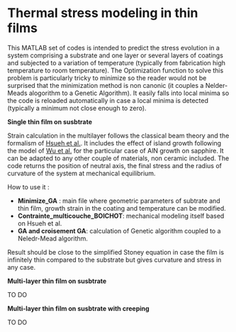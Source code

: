 # Thermal stress modeling in thin films

This MATLAB set of codes is intended to predict the stress evolution in a system comprising a substrate and one layer or several layers of coatings and subjected to a variation of temperature (typically from fabrication high temperature to room temperature).  The Optimization function to solve this problem is particularly tricky to minimize so the reader would not be surprised that the minimization method is non canonic (it couples a Nelder-Meads alogorithm to a Genetic Algorithm). It easily falls into local minima so the code is reloaded automatically in case a local minima is detected (typically a minimum not close enough to zero).

**Single thin film on susbtrate**

Strain calculation in the multilayer follows the classical beam theory and the formalism of [Hsueh et al.](https://doi.org/10.1016/S0040-6090(02)00699-5). It includes the effect of island growth following the model of [Wu et al.](https://doi.org/10.1557/PROC-0892-FF26-01) for the particular case of AlN growth on sapphire. It can be adapted to any other couple of materials, non ceramic included. The code returns the position of neutral axis, the final stress and the radius of curvature of the system at mechanical equilibrium.

How to use it : 
- **Minimize_GA** : main file where geometric parameters of subtrate and thin film, growth strain in the coating and temperature can be modified.
- **Contrainte_multicouche_BOICHOT**: mechanical modeling itself based on Hsueh et al.
- **GA and croisement GA**: calculation of Genetic algorithm coupled to a Neledr-Mead algorithm.

Result should be close to the simplified Stoney equation in case the film is infinitely thin compared to the substrate but gives curvature and stress in any case.

**Multi-layer thin film on susbtrate**

TO DO

**Multi-layer thin film on susbtrate with creeping**

TO DO
